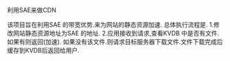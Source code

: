 利用SAE来做CDN

该项目旨在利用SAE 的带宽优势.来为网站的静态资源加速.
总体执行流程是.
1.修改网站静态资源地址为SAE 的地址.
2.应用接收到请求,查看KVDB 中是否有文件.如果有则返回(加速). 
  如果没有该文件.则请求目标服务器下载文件.文件下载完成后缓存到KVDB后返回给用户.
